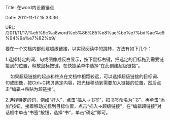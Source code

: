 Title: 在word内设置锚点

Date: 2011-11-17 15:33:36

URL: /2011/11/17/%e5%9c%a8word%e5%86%85%e8%ae%be%e7%bd%ae%e9%94%9a%e7%82%b9/

要在一个文档内部创建超级链接，以实现阅读中的跳转，方法有如下几个：

1.选择特定的词、句或图像成反白显示，按下鼠标右键，把选定的目标拖到需要链接到的位置，释放鼠标按键，在快捷菜单中选择“在此创建超级链接”。 

&#160;&#160;&#160; 如果超级链接的起点和终点在文档中相距较远，可以选择超级链接的目标词、句或图像，按Ctrl+C拷贝选定内容，把光标移动到需要加入链接的位置，然后点击“编辑→粘贴为超链接”。

2.选择特定的词，例如“好人”，点击“插入→书签”，把书签命名为“书”，再单击“添加”按钮，接着移动光标到目标位置，点击“插入→超级链接”，在“编辑超链接”对话框中单击“书签”按钮，选择“书”，单击“确定”即可。